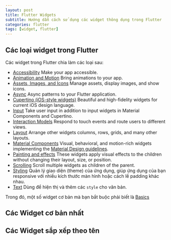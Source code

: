 ```yaml
---
layout: post
title: Flutter Widgets
subtitle: Hướng dẫn cách sử dụng các widget thông dụng trong Flutter
categories: flutter
tags: [widget, flutter]
---
```

## Các loại widget trong Flutter

Các widget trong Flutter chia làm các loại sau:

- [Accessibility](https://flutter.dev/docs/development/ui/widgets/accessibility) Make your app accessible.
- [Animation and Motion](https://flutter.dev/docs/development/ui/widgets/animation) Bring animations to your app.
- [Assets, Images, and Icons](https://flutter.dev/docs/development/ui/widgets/assets) Manage assets, display images, and show icons.
- [Async](https://flutter.dev/docs/development/ui/widgets/async) Async patterns to your Flutter application.
- [Cupertino (iOS-style widgets)](https://flutter.dev/docs/development/ui/widgets/cupertino) Beautiful and high-fidelity widgets for current iOS design language.
- [Input](https://flutter.dev/docs/development/ui/widgets/input) Take user input in addition to input widgets in Material Components and Cupertino.
- [Interaction Models](https://flutter.dev/docs/development/ui/widgets/interaction) Respond to touch events and route users to different views.
- [Layout](https://flutter.dev/docs/development/ui/widgets/layout) Arrange other widgets columns, rows, grids, and many other layouts.
- [Material Components](https://flutter.dev/docs/development/ui/widgets/material) Visual, behavioral, and motion-rich widgets implementing the [Material Design guidelines](https://material.io/design/guidelines-overview).
- [Painting and effects](https://flutter.dev/docs/development/ui/widgets/painting) These widgets apply visual effects to the children without changing their layout, size, or position.
- [Scrolling](https://flutter.dev/docs/development/ui/widgets/scrolling) Scroll multiple widgets as children of the parent.
- [Styling](https://flutter.dev/docs/development/ui/widgets/styling) Quản lý giao diện (theme) của ứng dụng, giúp ứng dụng của bạn responsive với nhiều kích thước màn hình hoặc cách lề padding khác nhau.
- [Text](https://flutter.dev/docs/development/ui/widgets/text) Dùng để hiện thị và thêm các `style` cho văn bản.

Trong đó, một số widget cơ bản mà bạn bắt buộc phải biết là [Basics](https://flutter.dev/docs/development/ui/widgets/basics)

## Các Widget cơ bản nhất



## Các Widget sắp xếp theo tên


